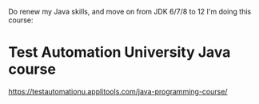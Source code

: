 Do renew my Java skills, and move on from JDK 6/7/8 to 12 I'm doing this course:

# Test Automation University Java course

https://testautomationu.applitools.com/java-programming-course/
